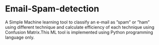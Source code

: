 # Email-Spam-detection

A Simple Machine learning tool to classify an e-mail as ”spam” or ”ham” using different
technique and calculate efficiency of each technique using Confusion Matrix.This ML tool is implemented using
Python programming language only.
